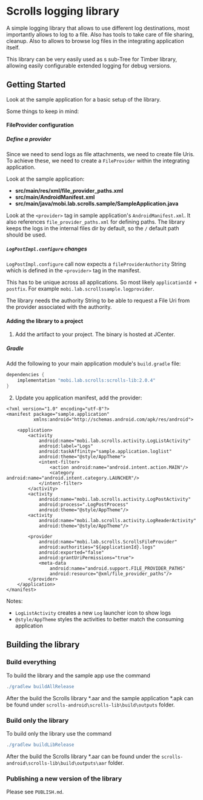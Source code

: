 # Scrolls logging library

A simple logging library that allows to use different log destinations, most importantly allows to log to a file. Also has tools to take care of file sharing, cleanup. Also to allows to browse log files in the integrating application itself. 

This library can be very easily used as s sub-Tree for Timber library, allowing easily configurable extended logging for debug versions.

## Getting Started

Look at the sample application for a basic setup of the library. 

Some things to keep in mind:

#### FileProvider configuration 

##### Define a provider

Since we need to send logs as file attachments, we need to create file Uris. To achieve these, we need to create a `FileProvider` within the integrating application.

Look at the sample application:
* **src/main/res/xml/file_provider_paths.xml**
* **src/main/AndroidManifest.xml**
* **src/main/java/mobi.lab.scrolls.sample/SampleApplication.java**

Look at the `<provider>` tag in sample application's `AndroidManifest.xml`. It also references `file_provider_paths.xml` for defining paths.
The library keeps the logs in the internal files dir by default, so the `/` default path should be used. 

##### `LogPostImpl.configure` changes

`LogPostImpl.configure` call now expects a `fileProviderAuthority` String which is defined in the `<provider>` tag in the manifest.

This has to be unique across all applications. So most likely `applicationId + postfix`. For example `mobi.lab.scrollssample.logprovider`.

The library needs the authority String to be able to request a File Uri from the provider associated with the authority.

#### Adding the library to a project

1) Add the artifact to your project. The binary is hosted at JCenter.

##### Gradle

Add the following to your main application module's `build.gradle` file:

```groovy
dependencies {
    implementation "mobi.lab.scrolls:scrolls-lib:2.0.4"
}
```

2) Update you application manifest, add the provider:

```
<?xml version="1.0" encoding="utf-8"?>
<manifest package="sample.application"
          xmlns:android="http://schemas.android.com/apk/res/android">

    <application>
        <activity
            android:name="mobi.lab.scrolls.activity.LogListActivity"
            android:label="Logs"
            android:taskAffinity="sample.application.loglist"
            android:theme="@style/AppTheme">
            <intent-filter>
                <action android:name="android.intent.action.MAIN"/>
                <category android:name="android.intent.category.LAUNCHER"/>
            </intent-filter>
        </activity>
        <activity
            android:name="mobi.lab.scrolls.activity.LogPostActivity"
            android:process=".LogPostProcess"
            android:theme="@style/AppTheme"/>
        <activity
            android:name="mobi.lab.scrolls.activity.LogReaderActivity"
            android:theme="@style/AppTheme"/>

        <provider
            android:name="mobi.lab.scrolls.ScrollsFileProvider"
            android:authorities="${applicationId}.logs"
            android:exported="false"
            android:grantUriPermissions="true">
            <meta-data
                android:name="android.support.FILE_PROVIDER_PATHS"
                android:resource="@xml/file_provider_paths"/>
        </provider>
    </application>
</manifest>
```

Notes:
* `LogListActivity` creates a new `Log` launcher icon to show logs
* `@style/AppTheme` styles the activities to better match the consuming application

## Building the library

### Build everything

To build the library and the sample app use the command

```groovy
./gradlew buildAllRelease
```

After the build the Scrolls library *.aar and the sample application *.apk can be found under `scrolls-android\scrolls-lib\build\outputs` folder.

### Build only the library

To build only the library use the command

```groovy
./gradlew buildLibRelease
```

After the build the Scrolls library *.aar can be found under the `scrolls-android\scrolls-lib\build\outputs\aar` folder.

### Publishing a new version of the library

Please see `PUBLISH.md`.